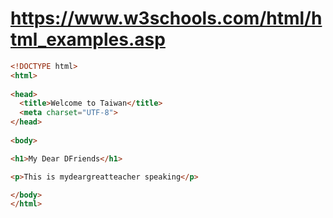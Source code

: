 # https://www.w3schools.com/html/html_examples.asp
```html
<!DOCTYPE html>
<html>
  
<head>
  <title>Welcome to Taiwan</title>
  <meta charset="UTF-8">
</head>  
  
<body>

<h1>My Dear DFriends</h1>

<p>This is mydeargreatteacher speaking</p>

</body>
</html>
```
